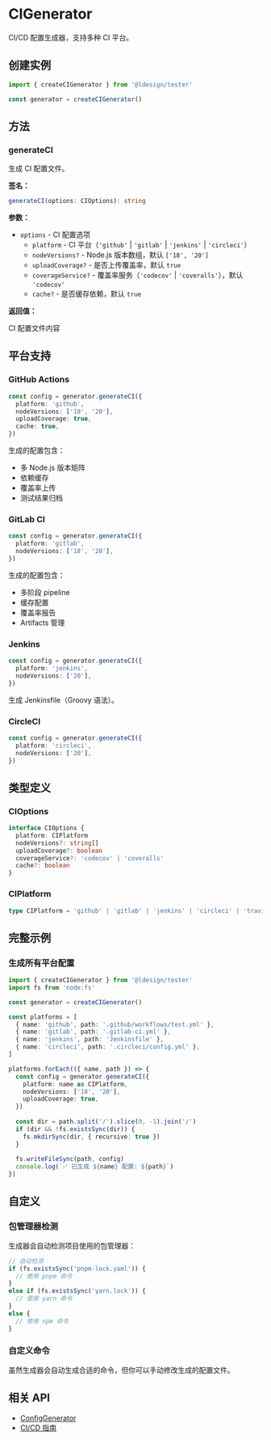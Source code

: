 # CIGenerator

CI/CD 配置生成器，支持多种 CI 平台。

## 创建实例

```typescript
import { createCIGenerator } from '@ldesign/tester'

const generator = createCIGenerator()
```

## 方法

### generateCI

生成 CI 配置文件。

**签名：**

```typescript
generateCI(options: CIOptions): string
```

**参数：**

- `options` - CI 配置选项
  - `platform` - CI 平台（`'github'` | `'gitlab'` | `'jenkins'` | `'circleci'`）
  - `nodeVersions?` - Node.js 版本数组，默认 `['18', '20']`
  - `uploadCoverage?` - 是否上传覆盖率，默认 `true`
  - `coverageService?` - 覆盖率服务（`'codecov'` | `'coveralls'`），默认 `'codecov'`
  - `cache?` - 是否缓存依赖，默认 `true`

**返回值：**

CI 配置文件内容

## 平台支持

### GitHub Actions

```typescript
const config = generator.generateCI({
  platform: 'github',
  nodeVersions: ['18', '20'],
  uploadCoverage: true,
  cache: true,
})
```

生成的配置包含：
- 多 Node.js 版本矩阵
- 依赖缓存
- 覆盖率上传
- 测试结果归档

### GitLab CI

```typescript
const config = generator.generateCI({
  platform: 'gitlab',
  nodeVersions: ['18', '20'],
})
```

生成的配置包含：
- 多阶段 pipeline
- 缓存配置
- 覆盖率报告
- Artifacts 管理

### Jenkins

```typescript
const config = generator.generateCI({
  platform: 'jenkins',
  nodeVersions: ['20'],
})
```

生成 Jenkinsfile（Groovy 语法）。

### CircleCI

```typescript
const config = generator.generateCI({
  platform: 'circleci',
  nodeVersions: ['20'],
})
```

## 类型定义

### CIOptions

```typescript
interface CIOptions {
  platform: CIPlatform
  nodeVersions?: string[]
  uploadCoverage?: boolean
  coverageService?: 'codecov' | 'coveralls'
  cache?: boolean
}
```

### CIPlatform

```typescript
type CIPlatform = 'github' | 'gitlab' | 'jenkins' | 'circleci' | 'travis'
```

## 完整示例

### 生成所有平台配置

```typescript
import { createCIGenerator } from '@ldesign/tester'
import fs from 'node:fs'

const generator = createCIGenerator()

const platforms = [
  { name: 'github', path: '.github/workflows/test.yml' },
  { name: 'gitlab', path: '.gitlab-ci.yml' },
  { name: 'jenkins', path: 'Jenkinsfile' },
  { name: 'circleci', path: '.circleci/config.yml' },
]

platforms.forEach(({ name, path }) => {
  const config = generator.generateCI({
    platform: name as CIPlatform,
    nodeVersions: ['18', '20'],
    uploadCoverage: true,
  })
  
  const dir = path.split('/').slice(0, -1).join('/')
  if (dir && !fs.existsSync(dir)) {
    fs.mkdirSync(dir, { recursive: true })
  }
  
  fs.writeFileSync(path, config)
  console.log(`✅ 已生成 ${name} 配置: ${path}`)
})
```

## 自定义

### 包管理器检测

生成器会自动检测项目使用的包管理器：

```typescript
// 自动检测
if (fs.existsSync('pnpm-lock.yaml')) {
  // 使用 pnpm 命令
}
else if (fs.existsSync('yarn.lock')) {
  // 使用 yarn 命令
}
else {
  // 使用 npm 命令
}
```

### 自定义命令

虽然生成器会自动生成合适的命令，但你可以手动修改生成的配置文件。

## 相关 API

- [ConfigGenerator](/api/config-generator)
- [CI/CD 指南](/guide/ci-cd)



